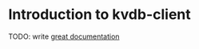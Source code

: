 # Introduction to kvdb-client

TODO: write [great documentation](http://jacobian.org/writing/what-to-write/)
